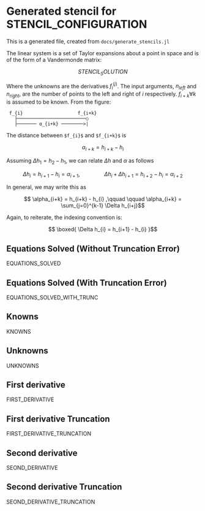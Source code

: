 # Generated stencil for STENCIL_CONFIGURATION

This is a generated file, created from `docs/generate_stencils.jl`

The linear system is a set of Taylor expansions about a point
    in space and is of the form of a Vandermonde matrix:

```math
STENCIL_SOLUTION
```

Where the unknowns are the derivatives $f_i^{(j)}$. The input arguments, $n_{left}$ and $n_{right}$, are the number of points to the left and right of $i$ respectively. $f_{i+k}\forall k$ is assumed to be known. From the figure:

```
 f_{i}                    f_{i+k}
   ├─────────────────────────○
   ├─────── α_{i+k} ────────>|
```

The distance between `$f_{i}$` and `$f_{i+k}$` is

```math
  \alpha_{i+k}
  =
  h_{i+k} - h_{i}
```

Assuming $\Delta h_1 = h_2 - h_1$, we can relate $\Delta h$ and $\alpha$ as follows

```math
  \Delta h_{i} = h_{i+1} - h_{i} = \alpha_{i+1}
  ,\qquad \qquad
  \Delta h_{i} + \Delta h_{i+1} = h_{i+2} - h_{i} = \alpha_{i+2}
```

In general, we may write this as

```math
  \alpha_{i+k} = h_{i+k} - h_{i}
  ,\qquad \qquad
  \alpha_{i+k} = \sum_{j=0}^{k-1} \Delta h_{i+j}
```

Again, to reiterate, the indexing convention is:

```math
  \boxed{
  \Delta h_{i}
  =
  h_{i+1} - h_{i}
  }
```

## Equations Solved (Without Truncation Error)

EQUATIONS_SOLVED

## Equations Solved (With Truncation Error)

EQUATIONS_SOLVED_WITH_TRUNC

## Knowns

KNOWNS

## Unknowns

UNKNOWNS

## First derivative

FIRST_DERIVATIVE

## First derivative Truncation

FIRST_DERIVATIVE_TRUNCATION

## Second derivative

SEOND_DERIVATIVE

## Second derivative Truncation

SEOND_DERIVATIVE_TRUNCATION
